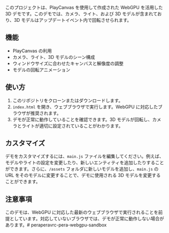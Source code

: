 このプロジェクトは、PlayCanvas を使用して作成された WebGPU を活用した 3D デモです。このデモでは、カメラ、ライト、および 3D モデルが含まれており、3D モデルはアップデートイベント内で回転させられます。

## 機能
-   PlayCanvas の利用
-   カメラ、ライト、3D モデルのシーン構成
-   ウィンドウサイズに合わせたキャンバスと解像度の調整
-   モデルの回転アニメーション

## 使い方

1.  このリポジトリをクローンまたはダウンロードします。
2.  `index.html` を開き、ウェブブラウザで実行します。WebGPU に対応したブラウザが推奨されます。
3.  デモが正常に動作していることを確認できます。3D モデルが回転し、カメラとライトが適切に設定されていることがわかります。

## カスタマイズ

デモをカスタマイズするには、`main.js` ファイルを編集してください。例えば、モデルやライトの設定を変更したり、新しいエンティティを追加したりすることができます。さらに、`/assets` フォルダに新しいモデルを追加し、`main.js` の URL をそのモデルに変更することで、デモに使用される 3D モデルを変更することができます。

## 注意事項

このデモは、WebGPU に対応した最新のウェブブラウザで実行されることを前提としています。対応していないブラウザでは、デモが正常に動作しない場合があります。# peraperavrc-pera-webgpu-sandbox
